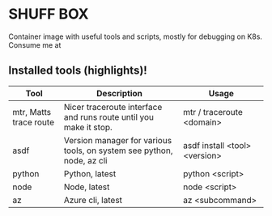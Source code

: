 # SHUFF BOX
Container image with useful tools and scripts, mostly for debugging on K8s. Consume me at 


## Installed tools (highlights)!
| Tool                      | Description                                                                                    | Usage                                        |
| -----------               | -----------                                                                                    | -----------                                  |
| mtr, Matts trace route    | Nicer traceroute interface and runs route until you make it stop.                              | mtr / traceroute \<domain>                   |
| asdf                      | Version manager for various tools, on system see python, node, az cli                          | asdf install \<tool> \<version>              |
| python                    | Python, latest                                                                                 | python \<script>                             |
| node                      | Node, latest                                                                                   | node \<script>                               |
| az                        | Azure cli, latest                                                                              | az \<subcommand>                             |

